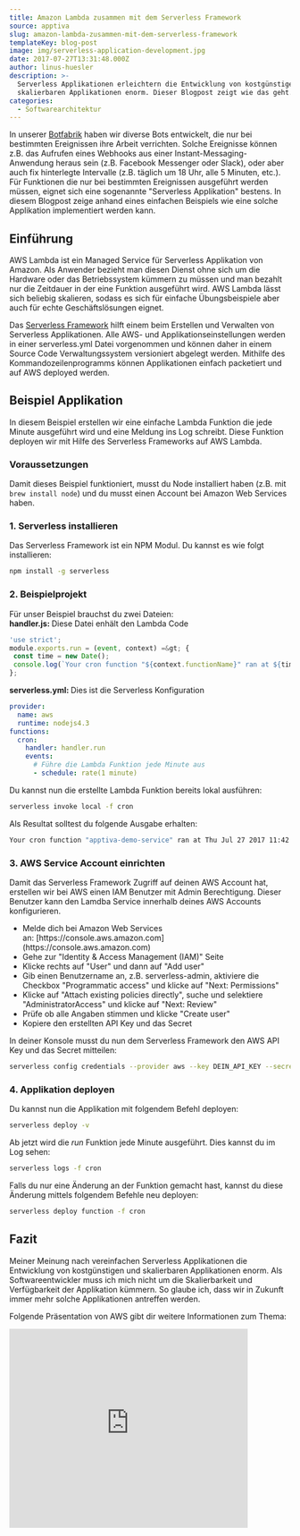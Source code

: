 ```yaml
---
title: Amazon Lambda zusammen mit dem Serverless Framework
source: apptiva
slug: amazon-lambda-zusammen-mit-dem-serverless-framework
templateKey: blog-post
image: img/serverless-application-development.jpg
date: 2017-07-27T13:31:48.000Z
author: linus-huesler
description: >-
  Serverless Applikationen erleichtern die Entwicklung von kostgünstigen und
  skalierbaren Applikationen enorm. Dieser Blogpost zeigt wie das geht.
categories:
  - Softwarearchitektur
---
```


In unserer [Botfabrik](https://www.botfabrik.ch) haben wir diverse Bots entwickelt, die nur bei bestimmten Ereignissen ihre Arbeit verrichten. Solche Ereignisse können z.B. das Aufrufen eines Webhooks aus einer Instant-Messaging-Anwendung heraus sein (z.B. Facebook Messenger oder Slack), oder aber auch fix hinterlegte Intervalle (z.B. täglich um 18 Uhr, alle 5 Minuten, etc.). Für Funktionen die nur bei bestimmten Ereignissen ausgeführt werden müssen, eignet sich eine sogenannte "Serverless Applikation" bestens. In diesem Blogpost zeige anhand eines einfachen Beispiels wie eine solche Applikation implementiert werden kann.

<h2>Einführung</h2>
AWS Lambda ist ein Managed Service für Serverless Applikation von Amazon. Als Anwender bezieht man diesen Dienst ohne sich um die Hardware oder das Betriebssystem kümmern zu müssen und man bezahlt nur die Zeitdauer in der eine Funktion ausgeführt wird. AWS Lambda lässt sich beliebig skalieren, sodass es sich für einfache Übungsbeispiele aber auch für echte Geschäftslösungen eignet.

Das [Serverless Framework](https://serverless.com/) hilft einem beim Erstellen und Verwalten von Serverless Applikationen. Alle AWS- und Applikationseinstellungen werden in einer serverless.yml Datei vorgenommen und können daher in einem Source Code Verwaltungssystem versioniert abgelegt werden. Mithilfe des Kommandozeilenprogramms können Applikationen einfach packetiert und auf AWS deployed werden.

<h2>Beispiel Applikation</h2>
In diesem Beispiel erstellen wir eine einfache Lambda Funktion die jede Minute ausgeführt wird und eine Meldung ins Log schreibt. Diese Funktion deployen wir mit Hilfe des Serverless Frameworks auf AWS Lambda.
<h3>Voraussetzungen</h3>
Damit dieses Beispiel funktioniert, musst du Node installiert haben (z.B. mit <code>brew install node</code>) und du musst einen Account bei Amazon Web Services haben.
<h3>1. Serverless installieren</h3>
Das Serverless Framework ist ein NPM Modul. Du kannst es wie folgt installieren:

```bash
npm install -g serverless
```

<h3>2. Beispielprojekt</h3>
Für unser Beispiel brauchst du zwei Dateien:
<div><strong>handler.js: </strong>Diese Datei enhält den Lambda Code</div>

```javascript
'use strict';
module.exports.run = (event, context) =&gt; {
 const time = new Date();
 console.log(`Your cron function "${context.functionName}" ran at ${time}. Yea!`);
};
```

<strong>serverless.yml: </strong>Dies ist die Serverless Konfiguration

```yml
provider:
  name: aws
  runtime: nodejs4.3
functions:
  cron:
    handler: handler.run
    events:
      # Führe die Lambda Funktion jede Minute aus
      - schedule: rate(1 minute)
```

Du kannst nun die erstellte Lambda Funktion bereits lokal ausführen:

```bash
serverless invoke local -f cron
```

Als Resultat solltest du folgende Ausgabe erhalten:

```bash
Your cron function "apptiva-demo-service" ran at Thu Jul 27 2017 11:42:03 GMT+0200 (CEST). Yea!
```

### 3. AWS Service Account einrichten

Damit das Serverless Framework Zugriff auf deinen AWS Account hat, erstellen wir bei AWS einen IAM Benutzer mit Admin Berechtigung. Dieser Benutzer kann den Lamdba Service innerhalb deines AWS Accounts konfigurieren.

<ul>
  <li>Melde dich bei Amazon Web Services an: [https://console.aws.amazon.com](https://console.aws.amazon.com)</li>
  <li>Gehe zur "Identity &amp; Access Management (IAM)" Seite</li>
  <li>Klicke rechts auf "User" und dann auf "Add user"</li>
  <li>Gib einen Benutzername an, z.B. serverless-admin, aktiviere die Checkbox "Programmatic access" und klicke auf "Next: Permissions"</li>
  <li>Klicke auf "Attach existing policies directly", suche und selektiere "AdministratorAccess" und klicke auf "Next: Review"</li>
  <li>Prüfe ob alle Angaben stimmen und klicke "Create user"</li>
  <li>Kopiere den erstellten API Key und das Secret</li>
</ul>

In deiner Konsole musst du nun dem Serverless Framework den AWS API Key und das Secret mitteilen:

```bash
serverless config credentials --provider aws --key DEIN_API_KEY --secret DEIN_SECRET
```

<h3>4. Applikation deployen</h3>
Du kannst nun die Applikation mit folgendem Befehl deployen:

```bash
serverless deploy -v
```

Ab jetzt wird die <em>run</em> Funktion jede Minute ausgeführt. Dies kannst du im Log sehen:

```bash
serverless logs -f cron
```

Falls du nur eine Änderung an der Funktion gemacht hast, kannst du diese Änderung mittels folgendem Befehle neu deployen:

```bash
serverless deploy function -f cron
```

<h2>Fazit</h2>
Meiner Meinung nach vereinfachen Serverless Applikationen die Entwicklung von kostgünstigen und skalierbaren Applikationen enorm. Als Softwareentwickler muss ich mich nicht um die Skalierbarkeit und Verfügbarkeit der Applikation kümmern. So glaube ich, dass wir in Zukunft immer mehr solche Applikationen antreffen werden.

Folgende Präsentation von AWS gibt dir weitere Informationen zum Thema:

<iframe src="https://www.slideshare.net/slideshow/embed_code/key/IXHTxRxxUtD61G" marginwidth="0" marginheight="0" scrolling="no" className="max-w-full" allowfullscreen="" height="356" frameborder="0" width="427"> </iframe>
